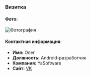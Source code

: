 ### Визитка

#### Фото:
![Фотография](https://downloader.disk.yandex.ru/preview/a9a04813d0d2eebde8a0741d129a52bafbf05f172a5e81b43b4416a9a8c2b625/67dec83c/mGx5SkEdZq_FbKYTA87ztUpP2Hqwa8hQPYZHUVUYWypkNScob2Kx2o7XKLy1ynwUx1q4OSUZ3aMMpbaX5onJfw%3D%3D?uid=0&filename=Фото.jpg&disposition=inline&hash=&limit=0&content_type=image%2Fjpeg&owner_uid=0&tknv=v2&size=500x500)  

#### Контактная информация:

- **Имя:** Олег
- **Должность:** Android-разработчик
- **Компания:** YaSoftware
- **Сайт:** [VK](https://vk.com/sc0rpi0n)
